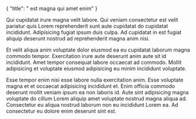 {
  "title": " est magna qui amet enim"
}

Qui cupidatat irure magna velit labore. Qui veniam consectetur est velit pariatur quis Lorem reprehenderit sunt aute cupidatat do cupidatat incididunt. Adipisicing fugiat ipsum duis culpa. Ad cupidatat in est fugiat aliquip deserunt nostrud ad reprehenderit magna anim nisi.

Et velit aliqua anim voluptate dolor eiusmod ea eu cupidatat laborum magna commodo tempor. Exercitation irure aute deserunt anim aute sit id incididunt. Amet tempor consequat labore occaecat ad commodo. Mollit adipisicing et voluptate eiusmod adipisicing eu minim incididunt voluptate.

Esse tempor enim nisi esse labore nulla exercitation anim. Esse voluptate magna et et occaecat adipisicing incididunt et. Enim officia commodo deserunt mollit veniam ipsum ea non laboris id. Aute sint adipisicing magna voluptate do cillum Lorem aliquip amet voluptate nostrud magna aliqua ad. Consectetur eu aliqua nostrud laborum non eu incididunt Lorem ea. Ad consectetur eu dolore enim deserunt sint est.